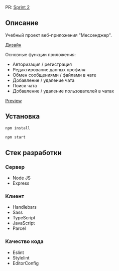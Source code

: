 PR: [Sprint 2](https://github.com/Mickilol/middle.messenger.praktikum.yandex/pull/2)

## Описание

Учебный проект веб-приложения "Мессенджер".

[Дизайн](https://www.figma.com/file/jF5fFFzgGOxQeB4CmKWTiE/Chat_external_link?node-id=0%3A1)

Основные функции приложения:

- Авторизация / регистрация
- Редактирование данных профиля
- Обмен сообщениями / файлами в чате
- Добавление / удаление чата
- Поиск чата
- Добавление / удаление пользователей в чатах

[Preview](https://profound-semifreddo-123ee2.netlify.app/)

## Установка

```sh
npm install
```

```sh
npm start
```

## Стек разработки

### Сервер

- Node JS
- Express

### Клиент 

- Handlebars
- Sass
- TypeScript
- JavaScript
- Parcel

### Качество кода

- Eslint
- Stylelint
- EditorConfig
